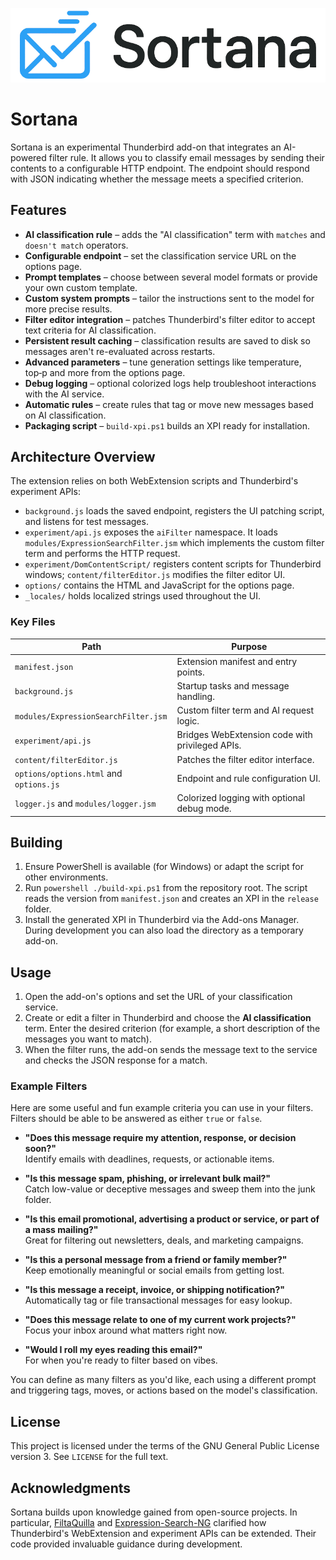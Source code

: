 ![logo](/resources/img/full-logo-white.png)

# Sortana

Sortana is an experimental Thunderbird add-on that integrates an AI-powered filter rule. 
It allows you to classify email messages by sending their contents to a configurable
HTTP endpoint. The endpoint should respond with JSON indicating whether the
message meets a specified criterion.

## Features

- **AI classification rule** – adds the "AI classification" term with
  `matches` and `doesn't match` operators.
- **Configurable endpoint** – set the classification service URL on the options page.
- **Prompt templates** – choose between several model formats or provide your own custom template.
- **Custom system prompts** – tailor the instructions sent to the model for more precise results.
- **Filter editor integration** – patches Thunderbird's filter editor to accept
  text criteria for AI classification.
- **Persistent result caching** – classification results are saved to disk so messages aren't re-evaluated across restarts.
- **Advanced parameters** – tune generation settings like temperature, top‑p and more from the options page.
- **Debug logging** – optional colorized logs help troubleshoot interactions with the AI service.
- **Automatic rules** – create rules that tag or move new messages based on AI classification.
- **Packaging script** – `build-xpi.ps1` builds an XPI ready for installation.

## Architecture Overview

The extension relies on both WebExtension scripts and Thunderbird's experiment
APIs:

- `background.js` loads the saved endpoint, registers the UI patching script,
  and listens for test messages.
- `experiment/api.js` exposes the `aiFilter` namespace. It loads
  `modules/ExpressionSearchFilter.jsm` which implements the custom filter term
  and performs the HTTP request.
- `experiment/DomContentScript/` registers content scripts for Thunderbird
  windows; `content/filterEditor.js` modifies the filter editor UI.
- `options/` contains the HTML and JavaScript for the options page.
- `_locales/` holds localized strings used throughout the UI.

### Key Files

| Path                                    | Purpose                                        |
| --------------------------------------- | ---------------------------------------------- |
| `manifest.json`                         | Extension manifest and entry points.           |
| `background.js`                         | Startup tasks and message handling.            |
| `modules/ExpressionSearchFilter.jsm`    | Custom filter term and AI request logic.       |
| `experiment/api.js`                     | Bridges WebExtension code with privileged APIs.|
| `content/filterEditor.js`               | Patches the filter editor interface.           |
| `options/options.html` and `options.js` | Endpoint and rule configuration UI. |
| `logger.js` and `modules/logger.jsm`    | Colorized logging with optional debug mode.    |

## Building

1. Ensure PowerShell is available (for Windows) or adapt the script for other
   environments.
2. Run `powershell ./build-xpi.ps1` from the repository root. The script reads
the version from `manifest.json` and creates an XPI in the `release` folder.
3. Install the generated XPI in Thunderbird via the Add-ons Manager. During
   development you can also load the directory as a temporary add-on.

## Usage

1. Open the add-on's options and set the URL of your classification service.
2. Create or edit a filter in Thunderbird and choose the **AI classification**
   term. Enter the desired criterion (for example, a short description of the
   messages you want to match).
3. When the filter runs, the add-on sends the message text to the service and
   checks the JSON response for a match.

### Example Filters

Here are some useful and fun example criteria you can use in your filters. Filters should be able to be answered as either `true` or `false`.

- **"Does this message require my attention, response, or decision soon?"**  
  Identify emails with deadlines, requests, or actionable items.

- **"Is this message spam, phishing, or irrelevant bulk mail?"**  
  Catch low-value or deceptive messages and sweep them into the junk folder.

- **"Is this email promotional, advertising a product or service, or part of a mass mailing?"**  
  Great for filtering out newsletters, deals, and marketing campaigns.

- **"Is this a personal message from a friend or family member?"**  
  Keep emotionally meaningful or social emails from getting lost.

- **"Is this message a receipt, invoice, or shipping notification?"**  
  Automatically tag or file transactional messages for easy lookup.

- **"Does this message relate to one of my current work projects?"**  
  Focus your inbox around what matters right now.

- **"Would I roll my eyes reading this email?"**  
  For when you're ready to filter based on vibes.

You can define as many filters as you'd like, each using a different prompt and triggering tags, moves, or actions based on the model's classification.

## License

This project is licensed under the terms of the GNU General Public License
version 3. See `LICENSE` for the full text.

## Acknowledgments

Sortana builds upon knowledge gained from open-source projects. In particular,
[FiltaQuilla](https://github.com/RealRaven2000/FiltaQuilla) and
[Expression-Search-NG](https://github.com/opto/expression-search-NG) clarified
how Thunderbird's WebExtension and experiment APIs can be extended. Their code
provided invaluable guidance during development.

